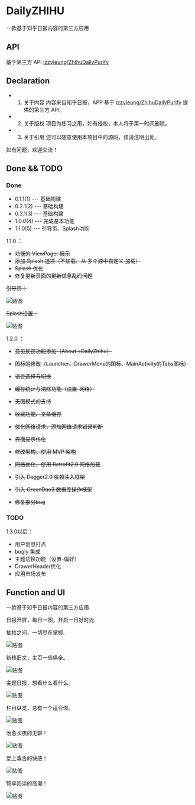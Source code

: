 # DailyZHIHU

一款基于知乎日报内容的第三方应用

## API
基于第三方 API [izzyleung/ZhihuDailyPurify][0]

## Declaration
- 1. 关于内容
内容来自知乎日报，APP 基于 [izzyleung/ZhihuDailyPurify][0] 提供的第三方 API。

- 2. 关于版权
项目为练习之用，如有侵权，本人将于第一时间删除。

- 3. 关于引用
您可以随意使用本项目中的源码，烦请注明出处。

如有问题，欢迎交流！

## Done && TODO
### Done
- 0.1.1(1) --- 基础构建
- 0.2.1(2) --- 基础构建
- 0.3.1(3) --- 基础构建
- 1.0.0(4) --- 完成基本功能
- 1.1.0(5) --- 引导页、Splash功能

1.1.0 ：
- ~~功能的 ViewPager 展示~~
- ~~添加 Splash 选项（不加载、从 多个源中自定义 加载）~~
- ~~Splash 优化~~
- ~~修复更新页面的更新信息乱码问题~~

~~引导页：~~

![贴图][1]

~~Splash设置：~~

![贴图][2]

1.2.0 ：
- ~~意见反馈功能添加（About->DailyZhihu）~~
- ~~图标的修改（Launcher、DrawerMenu的图标、MainActivity的Tabs图标）~~
- ~~语言选择与切换~~
- ~~缓存统计与清除功能（设置-网络）~~
- ~~无图模式的支持~~
- ~~收藏功能、文章缓存~~
- ~~优化网络请求，添加网络请求错误判断~~
- ~~界面显示优化~~

- ~~修改架构，使用 MVP 架构~~
- ~~网络优化，使用 Retrofit2.0 网络加载~~
- ~~引入 Dagger2.0 依赖注入框架~~
- ~~引入 GreenDao3 数据库操作框架~~

- ~~修复部分bug~~

### TODO

1.3.0以后：
- 用户信息打点
- bugly 集成
- 主题切换功能（设置-偏好）
- DrawerHeader优化
- 应用市场发布

## Function and UI
一款基于知乎日报内容的第三方应用.

日报开屏，每日一图，开启一日好时光.

抽拉之间，一切尽在掌握.

![贴图][3]

新热旧文，主页一应俱全。

![贴图][4]

主题日报，想看什么看什么。

![贴图][5]

栏目纵览，总有一个适合你。

![贴图][6]

治愈长夜的无聊！

![贴图][7]

爱上毒舌的快感！

![贴图][8]

畅享阅读的高潮！

![贴图][9]

[0]: https://github.com/izzyleung/ZhihuDailyPurify/wiki/%E7%9F%A5%E4%B9%8E%E6%97%A5%E6%8A%A5-API-%E5%88%86%E6%9E%90
[1]: ./screenshot/v1.2.0/group-guide.png
[2]: ./screenshot/v1.2.0/group-image-splash.png
[3]: ./screenshot/v1.2.0/group-overall-intro.png
[4]: ./screenshot/v1.2.0/group-main.png
[5]: ./screenshot/v1.2.0/group-topic.png
[6]: ./screenshot/v1.2.0/group-column.png
[7]: ./screenshot/v0.2.x/11.png
[8]: ./screenshot/v1.2.0/group-comment.png
[9]: ./screenshot/v0.2.x/14.png
